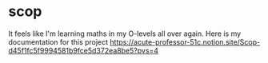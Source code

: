 # scop

It feels like I'm learning maths in my O-levels all over again. Here is my documentation for this project
https://acute-professor-51c.notion.site/Scop-d45f1fc5f9994581b9fce5d372ea8be5?pvs=4
